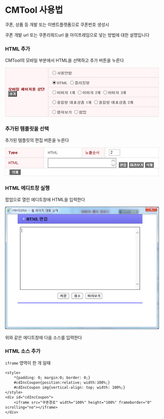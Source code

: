 # CMTool 사용법

쿠폰, 상품 등 개발 또는 이벤트플렛폼으로 쿠폰번호 생성시

쿠폰 개발 url 또는 쿠폰리워드url 을 아이프레임으로 넣는 방법에 대한 설명입니다









### HTML 추가

CMTool의 모바일 부분에서 HTML을 선택하고 추가 버튼을 누른다

![그림참고](images/html_add.jpg)







### 추가된 템플릿을 선택

추가된 템플릿의 편집 버튼을 누른다

![그림참고](images/html_add_window.jpg)






### HTML 에디트창 실행

팝업으로 열린 에디트창에 HTML을 입력한다

![그림참고](images/html_edit.jpg)



위와 같은 에디트창에 다음 소스를 입력한다



### HTML 소스 추가

`iframe` 영역이 한 개 일때

```
<style>
    *{padding: 0; margin:0; border: 0;}
    #cdIncCoupon{position:relative; width:100%;}
    #cdIncCoupon img{vertical-align: top; width: 100%;}
</style>
<div id="cdIncCoupon">
    <iframe src="쿠폰경로" width="100%" height="100%" frameborder="0" scrolling="no"></iframe>
</div>
```






